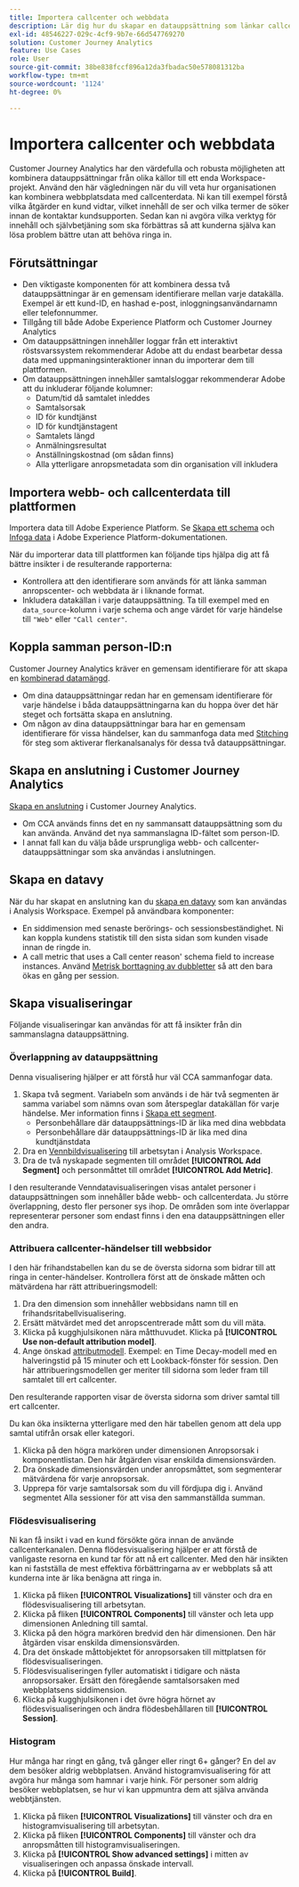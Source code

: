 ```yaml
---
title: Importera callcenter och webbdata
description: Lär dig hur du skapar en datauppsättning som länkar callcenter och webbplatsdata.
exl-id: 48546227-029c-4cf9-9b7e-66d547769270
solution: Customer Journey Analytics
feature: Use Cases
role: User
source-git-commit: 38be838fccf896a12da3fbadac50e578081312ba
workflow-type: tm+mt
source-wordcount: '1124'
ht-degree: 0%

---
```


# Importera callcenter och webbdata

Customer Journey Analytics har den värdefulla och robusta möjligheten att kombinera datauppsättningar från olika källor till ett enda Workspace-projekt. Använd den här vägledningen när du vill veta hur organisationen kan kombinera webbplatsdata med callcenterdata. Ni kan till exempel förstå vilka åtgärder en kund vidtar, vilket innehåll de ser och vilka termer de söker innan de kontaktar kundsupporten. Sedan kan ni avgöra vilka verktyg för innehåll och självbetjäning som ska förbättras så att kunderna själva kan lösa problem bättre utan att behöva ringa in.

## Förutsättningar

* Den viktigaste komponenten för att kombinera dessa två datauppsättningar är en gemensam identifierare mellan varje datakälla. Exempel är ett kund-ID, en hashad e-post, inloggningsanvändarnamn eller telefonnummer.
* Tillgång till både Adobe Experience Platform och Customer Journey Analytics
* Om datauppsättningen innehåller loggar från ett interaktivt röstsvarssystem rekommenderar Adobe att du endast bearbetar dessa data med uppmaningsinteraktioner innan du importerar dem till plattformen.
* Om datauppsättningen innehåller samtalsloggar rekommenderar Adobe att du inkluderar följande kolumner:
   * Datum/tid då samtalet inleddes
   * Samtalsorsak
   * ID för kundtjänst
   * ID för kundtjänstagent
   * Samtalets längd
   * Anmälningsresultat
   * Anställningskostnad (om sådan finns)
   * Alla ytterligare anropsmetadata som din organisation vill inkludera

## Importera webb- och callcenterdata till plattformen

Importera data till Adobe Experience Platform. Se [Skapa ett schema](https://experienceleague.adobe.com/docs/experience-platform/xdm/tutorials/create-schema-ui.html) och [Infoga data](https://experienceleague.adobe.com/docs/experience-platform/ingestion/home.html) i Adobe Experience Platform-dokumentationen.

När du importerar data till plattformen kan följande tips hjälpa dig att få bättre insikter i de resulterande rapporterna:

* Kontrollera att den identifierare som används för att länka samman anropscenter- och webbdata är i liknande format.
* Inkludera datakällan i varje datauppsättning. Ta till exempel med en `data_source`-kolumn i varje schema och ange värdet för varje händelse till `"Web"` eller `"Call center"`. <!--mapper-->

## Koppla samman person-ID:n

Customer Journey Analytics kräver en gemensam identifierare för att skapa en [kombinerad datamängd](/help/connections/combined-dataset.md).

* Om dina datauppsättningar redan har en gemensam identifierare för varje händelse i båda datauppsättningarna kan du hoppa över det här steget och fortsätta skapa en anslutning.
* Om någon av dina datauppsättningar bara har en gemensam identifierare för vissa händelser, kan du sammanfoga data med [Stitching](/help/stitching/overview.md) för steg som aktiverar flerkanalsanalys för dessa två datauppsättningar.

## Skapa en anslutning i Customer Journey Analytics

[Skapa en anslutning](/help/connections/create-connection.md) i Customer Journey Analytics.

* Om CCA används finns det en ny sammansatt datauppsättning som du kan använda. Använd det nya sammanslagna ID-fältet som person-ID.
* I annat fall kan du välja både ursprungliga webb- och callcenter-datauppsättningar som ska användas i anslutningen.

## Skapa en datavy

När du har skapat en anslutning kan du [skapa en datavy](/help/data-views/create-dataview.md) som kan användas i Analysis Workspace. Exempel på användbara komponenter:

* En siddimension med senaste berörings- och sessionsbeständighet. Ni kan koppla kundens statistik till den sista sidan som kunden visade innan de ringde in.
* A call metric that uses a Call center reason&#39; schema field to increase instances. Använd [Metrisk borttagning av dubbletter](/help/data-views/component-settings/metric-deduplication.md) så att den bara ökas en gång per session.

## Skapa visualiseringar

Följande visualiseringar kan användas för att få insikter från din sammanslagna datauppsättning.

### Överlappning av datauppsättning

Denna visualisering hjälper er att förstå hur väl CCA sammanfogar data.

1. Skapa två segment. Variabeln som används i de här två segmenten är samma variabel som nämns ovan som återspeglar datakällan för varje händelse. Mer information finns i [Skapa ett segment](/help/components/segments/seg-create.md).
   * Personbehållare där datauppsättnings-ID är lika med dina webbdata
   * Personbehållare där datauppsättnings-ID är lika med dina kundtjänstdata
2. Dra en [Vennbildvisualisering](/help/analysis-workspace/visualizations/venn.md) till arbetsytan i Analysis Workspace.
3. Dra de två nyskapade segmenten till området **[!UICONTROL Add Segment]** och personmåttet till området **[!UICONTROL Add Metric]**.

I den resulterande Venndatavisualiseringen visas antalet personer i datauppsättningen som innehåller både webb- och callcenterdata. Ju större överlappning, desto fler personer sys ihop. De områden som inte överlappar representerar personer som endast finns i den ena datauppsättningen eller den andra.

### Attribuera callcenter-händelser till webbsidor

I den här frihandstabellen kan du se de översta sidorna som bidrar till att ringa in center-händelser. Kontrollera först att de önskade måtten och mätvärdena har rätt attribueringsmodell:

1. Dra den dimension som innehåller webbsidans namn till en frihandsritabellvisualisering.
1. Ersätt mätvärdet med det anropscentrerade mått som du vill mäta.
1. Klicka på kugghjulsikonen nära måtthuvudet. Klicka på **[!UICONTROL Use non-default attribution model]**.
1. Ange önskad [attributmodell](/help/analysis-workspace/visualizations/freeform-table/column-row-settings/column-settings.md). Exempel: en Time Decay-modell med en halveringstid på 15 minuter och ett Lookback-fönster för session. Den här attribueringsmodellen ger meriter till sidorna som leder fram till samtalet till ert callcenter.

Den resulterande rapporten visar de översta sidorna som driver samtal till ert callcenter. <!-- use case behind what we use these pages for -->

<!-- Complement with donut visualization -->

Du kan öka insikterna ytterligare med den här tabellen genom att dela upp samtal utifrån orsak eller kategori.

1. Klicka på den högra markören under dimensionen Anropsorsak i komponentlistan. Den här åtgärden visar enskilda dimensionsvärden.
2. Dra önskade dimensionsvärden under anropsmåttet, som segmenterar mätvärdena för varje anropsorsak.
3. Upprepa för varje samtalsorsak som du vill fördjupa dig i. Använd segmentet Alla sessioner för att visa den sammanställda summan.

<!-- screenshot -->

### Flödesvisualisering

Ni kan få insikt i vad en kund försökte göra innan de använde callcenterkanalen. Denna flödesvisualisering hjälper er att förstå de vanligaste resorna en kund tar för att nå ert callcenter. Med den här insikten kan ni fastställa de mest effektiva förbättringarna av er webbplats så att kunderna inte är lika benägna att ringa in.

1. Klicka på fliken **[!UICONTROL Visualizations]** till vänster och dra en flödesvisualisering till arbetsytan.
2. Klicka på fliken **[!UICONTROL Components]** till vänster och leta upp dimensionen Anledning till samtal.
3. Klicka på den högra markören bredvid den här dimensionen. Den här åtgärden visar enskilda dimensionsvärden.
4. Dra det önskade måttobjektet för anropsorsaken till mittplatsen för flödesvisualiseringen.
5. Flödesvisualiseringen fyller automatiskt i tidigare och nästa anropsorsaker. Ersätt den föregående samtalsorsaken med webbplatsens siddimension.
6. Klicka på kugghjulsikonen i det övre högra hörnet av flödesvisualiseringen och ändra flödesbehållaren till **[!UICONTROL Session]**.

### Histogram

Hur många har ringt en gång, två gånger eller ringt 6+ gånger? En del av dem besöker aldrig webbplatsen. Använd histogramvisualisering för att avgöra hur många som hamnar i varje hink. För personer som aldrig besöker webbplatsen, se hur vi kan uppmuntra dem att själva använda webbtjänsten.

1. Klicka på fliken **[!UICONTROL Visualizations]** till vänster och dra en histogramvisualisering till arbetsytan.
2. Klicka på fliken **[!UICONTROL Components]** till vänster och dra anropsmåtten till histogramvisualiseringen.
3. Klicka på **[!UICONTROL Show advanced settings]** i mitten av visualiseringen och anpassa önskade intervall.
4. Klicka på **[!UICONTROL Build]**.

<!--
### Web to call, call to web

### Fallout

Fallout sessions - session

All sessions > page views metric > calls metric

All sessions > calls metric > page views

Orrr we could also use dataset ID

step 1: all sessions
step 2: 


### Site sections that result in a call within 30 minutes

Slide 4

Create a bunch of segments - facets to their business. Segments were used because they didn't have all of these in the same dimension, so they could create everything in this report as a single dimension (really segments)

wanted to understand when someone interacts with a facet, whats the highest percentage of people that abandon that channel to call them. not from volume perspective, but percentage perspective.

use sequential segments, but you lose the ability to use attribution IQ

## What to do when you've found insight -->
